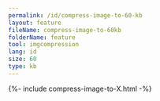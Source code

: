```yaml
---
permalink: /id/compress-image-to-60-kb
layout: feature
fileName: compress-image-to-60kb
folderName: feature
tool: imgcompression
lang: id
size: 60
type: kb
---
```


{%- include compress-image-to-X.html -%}
